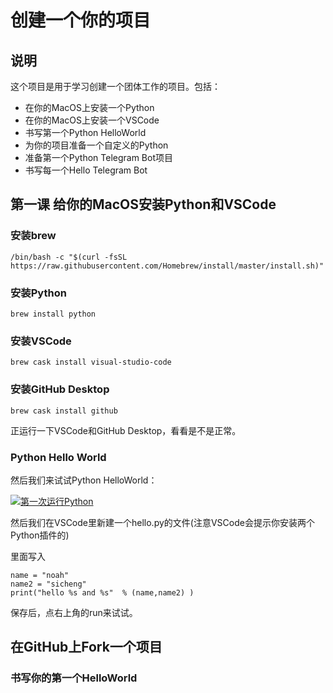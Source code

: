 # 创建一个你的项目

## 说明

这个项目是用于学习创建一个团体工作的项目。包括：

* 在你的MacOS上安装一个Python
* 在你的MacOS上安装一个VSCode
* 书写第一个Python HelloWorld
* 为你的项目准备一个自定义的Python
* 准备第一个Python Telegram Bot项目
* 书写每一个Hello Telegram Bot

## 第一课 给你的MacOS安装Python和VSCode

### 安装brew

```
/bin/bash -c "$(curl -fsSL https://raw.githubusercontent.com/Homebrew/install/master/install.sh)"
```

### 安装Python

```
brew install python
```

### 安装VSCode

```
brew cask install visual-studio-code
```

### 安装GitHub Desktop

```
brew cask install github
```

正运行一下VSCode和GitHub Desktop，看看是不是正常。

### Python Hello World

然后我们来试试Python HelloWorld：

[![第一次运行Python](https://img.youtube.com/vi/Hb9YxknWvhY/0.jpg)](https://www.youtube.com/watch?v=Hb9YxknWvhY)

然后我们在VSCode里新建一个hello.py的文件(注意VSCode会提示你安装两个Python插件的)

里面写入

```
name = "noah"
name2 = "sicheng"
print("hello %s and %s"  % (name,name2) )
```

保存后，点右上角的run来试试。

## 在GitHub上Fork一个项目

### 书写你的第一个HelloWorld

